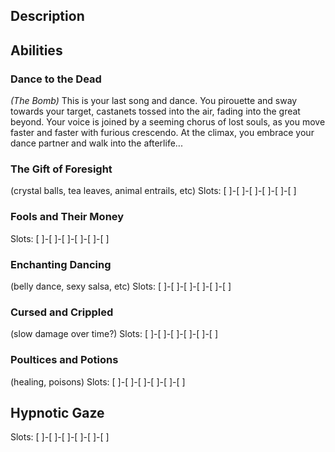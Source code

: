 ## Description

## Abilities
### Dance to the Dead
_(The Bomb)_
This is your last song and dance. You pirouette and sway towards your target,
castanets tossed into the air, fading into the great beyond.
Your voice is joined by a seeming chorus of lost souls,
as you move faster and faster with furious crescendo.
At the climax, you embrace your dance partner and walk into the afterlife...

### The Gift of Foresight
(crystal balls, tea leaves, animal entrails, etc)
Slots: [ ]-[ ]-[ ]-[ ]-[ ]-[ ]

### Fools and Their Money
Slots: [ ]-[ ]-[ ]-[ ]-[ ]-[ ]

### Enchanting Dancing
(belly dance, sexy salsa, etc)
Slots: [ ]-[ ]-[ ]-[ ]-[ ]-[ ]

### Cursed and Crippled
(slow damage over time?)
Slots: [ ]-[ ]-[ ]-[ ]-[ ]-[ ]

### Poultices and Potions
(healing, poisons)
Slots: [ ]-[ ]-[ ]-[ ]-[ ]-[ ]

## Hypnotic Gaze
Slots: [ ]-[ ]-[ ]-[ ]-[ ]-[ ]
